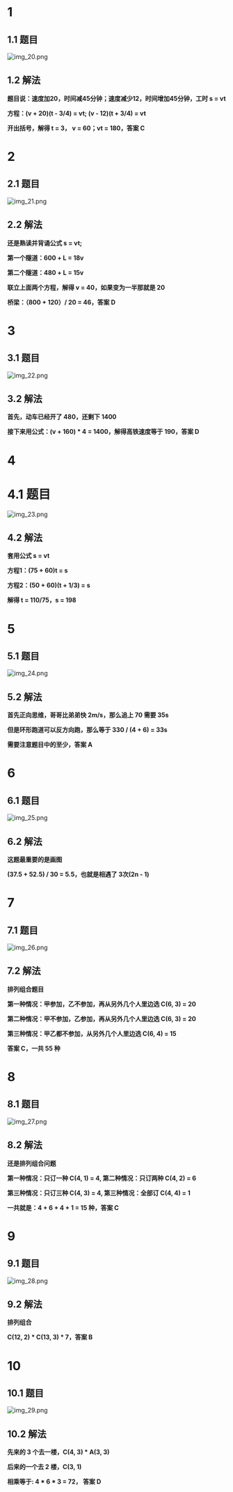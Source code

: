 # 1

## 1.1 题目

![img_20.png](img_20.png)

## 1.2 解法

**题目说：速度加20，时间减45分钟；速度减少12，时间增加45分钟，工时 s = vt**

**方程：(v + 20)(t - 3/4) = vt; (v - 12)(t + 3/4) = vt**

**开出括号，解得 t = 3， v = 60；vt = 180，答案 C**

# 2

## 2.1 题目

![img_21.png](img_21.png)

## 2.2 解法

**还是熟读并背诵公式 s = vt;**

**第一个隧道：600 + L = 18v**

**第二个隧道：480 + L = 15v**

**联立上面两个方程，解得 v = 40，如果变为一半那就是 20**

**桥梁：（800 + 120）/ 20 = 46，答案 D**

# 3

## 3.1 题目

![img_22.png](img_22.png)

## 3.2 解法

**首先，动车已经开了 480，还剩下 1400**

**接下来用公式：(v + 160) * 4 = 1400，解得高铁速度等于 190，答案 D**

# 4

# 4.1 题目

![img_23.png](img_23.png)

## 4.2 解法

**套用公式 s = vt**

**方程1：(75 + 60)t = s**

**方程2：(50 + 60)(t + 1/3) = s**

**解得 t = 110/75，s = 198**

# 5

## 5.1 题目

![img_24.png](img_24.png)

## 5.2 解法

**首先正向思维，哥哥比弟弟快 2m/s，那么追上 70 需要 35s**

**但是环形跑道可以反方向跑，那么等于 330 / (4 + 6) = 33s**

**需要注意题目中的至少，答案 A**

# 6

## 6.1 题目

![img_25.png](img_25.png)

## 6.2 解法

**这题最重要的是画图**

**(37.5 + 52.5) / 30 = 5.5，也就是相遇了 3次(2n - 1)**

# 7

## 7.1 题目

![img_26.png](img_26.png)

## 7.2 解法

**排列组合题目**

**第一种情况：甲参加，乙不参加，再从另外几个人里边选 C(6, 3) = 20**

**第二种情况：甲不参加，乙参加，再从另外几个人里边选 C(6, 3) = 20**

**第三种情况：甲乙都不参加，从另外几个人里边选 C(6, 4) = 15**

**答案 C，一共 55 种**

# 8

## 8.1 题目

![img_27.png](img_27.png)

## 8.2 解法

**还是排列组合问题**

**第一种情况：只订一种 C(4, 1) = 4, 第二种情况：只订两种 C(4, 2) = 6**

**第三种情况：只订三种 C(4, 3) = 4, 第三种情况：全部订 C(4, 4) = 1**

**一共就是：4 + 6 + 4 + 1 = 15 种，答案 C**

# 9

## 9.1 题目

![img_28.png](img_28.png)

## 9.2 解法

**排列组合**

**C(12, 2) * C(13, 3) * 7，答案 B**

# 10

## 10.1 题目

![img_29.png](img_29.png)

## 10.2 解法

**先来的 3 个去一楼，C(4, 3) * A(3, 3)**

**后来的一个去 2 楼，C(3, 1)**

**相乘等于: 4 * 6 * 3 = 72， 答案 D**
